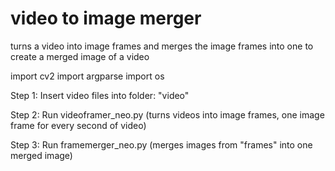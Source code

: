 # video to image merger
turns a video into image frames and merges the image frames into one to create a merged image of a video

import cv2
import argparse
import os

Step 1:
Insert video files into folder: "video"

Step 2:
Run videoframer_neo.py
(turns videos into image frames, one image frame for every second of video)

Step 3:
Run framemerger_neo.py
(merges images from "frames" into one merged image)
